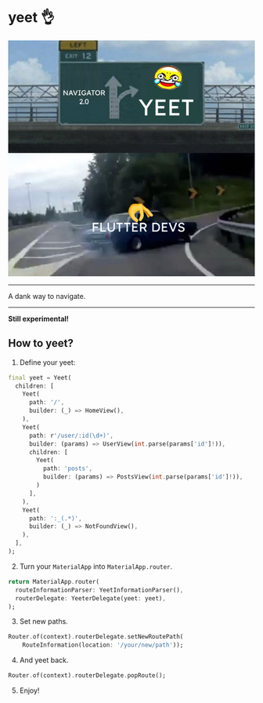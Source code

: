 # yeet 👌


<p align="center">
<img src="https://raw.githubusercontent.com/HosseinYousefi/yeet/master/yeet.png" alt="yeet" />
</p>

---

A dank way to navigate.

---

**Still experimental!**

## How to yeet?

1. Define your yeet:

```dart
final yeet = Yeet(
  children: [
    Yeet(
      path: '/',
      builder: (_) => HomeView(),
    ),
    Yeet(
      path: r'/user/:id(\d+)',
      builder: (params) => UserView(int.parse(params['id']!)),
      children: [
        Yeet(
          path: 'posts',
          builder: (params) => PostsView(int.parse(params['id']!)),
        )
      ],
    ),
    Yeet(
      path: ':_(.*)',
      builder: (_) => NotFoundView(),
    ),
  ],
);
```

2. Turn your `MaterialApp` into `MaterialApp.router`.

```dart
return MaterialApp.router(
  routeInformationParser: YeetInformationParser(),
  routerDelegate: YeeterDelegate(yeet: yeet),
);
```

3. Set new paths.

```dart
Router.of(context).routerDelegate.setNewRoutePath(
    RouteInformation(location: '/your/new/path'));
```

4. And yeet back.

```dart
Router.of(context).routerDelegate.popRoute();
```

5. Enjoy!